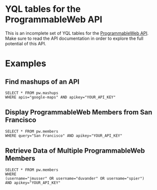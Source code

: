 # YQL tables for the ProgrammableWeb API

This is an incomplete set of YQL tables for the [ProgrammableWeb API](http://api.programmableweb.com/). Make sure to read the API documentation in order to explore the full potential of this API.

# Examples

## Find mashups of an API

	SELECT * FROM pw.mashups 
	WHERE apis="google-maps" AND apikey="YOUR_API_KEY"
	
## Display ProgrammableWeb Members from San Francisco

	SELECT * FROM pw.members 
	WHERE query="San Francisco" AND apikey="YOUR_API_KEY"
	
## Retrieve Data of Multiple ProgrammableWeb Members

	SELECT * FROM pw.members 
	WHERE 
	(username="jmusser" OR username="duvander" OR username="spier")
	AND apikey="YOUR_API_KEY"